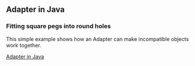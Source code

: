 ## Adapter in Java

### Fitting square pegs into round holes

This simple example shows how an Adapter can make incompatible objects work together.

[Adapter in Java](https://refactoring.guru/design-patterns/adapter/java/example)